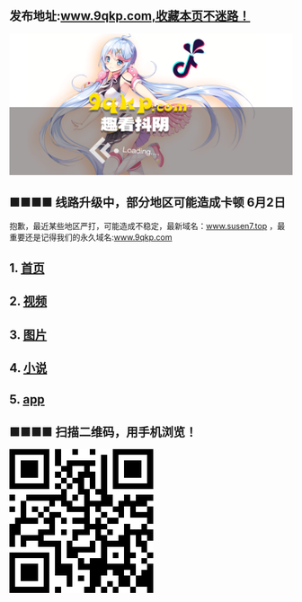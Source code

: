 ## 发布地址:www.9qkp.com,收藏本页不迷路！

 [ ![Image](bg.png)](http://app.9qkp.com)
 
## ■■■■ 线路升级中，部分地区可能造成卡顿 6月2日
抱歉，最近某些地区严打，可能造成不稳定，最新域名：www.susen7.top ，最重要还是记得我们的永久域名:www.9qkp.com

## 1.  [首页](http://www.susen7.top)  
## 2.  [视频](http://www.susen7.top/vod/type/id/1.html) 
## 3.  [图片](http://www.susen7.top/art/type/id/2.html) 
## 4.  [小说](http://www.susen7.top/art/type/id/3.html) 
## 5.  [app](http://app.9qkp.com) 




## ■■■■ 扫描二维码，用手机浏览！
[ ![Image](QR.png)](http://app.9qkp.com)
